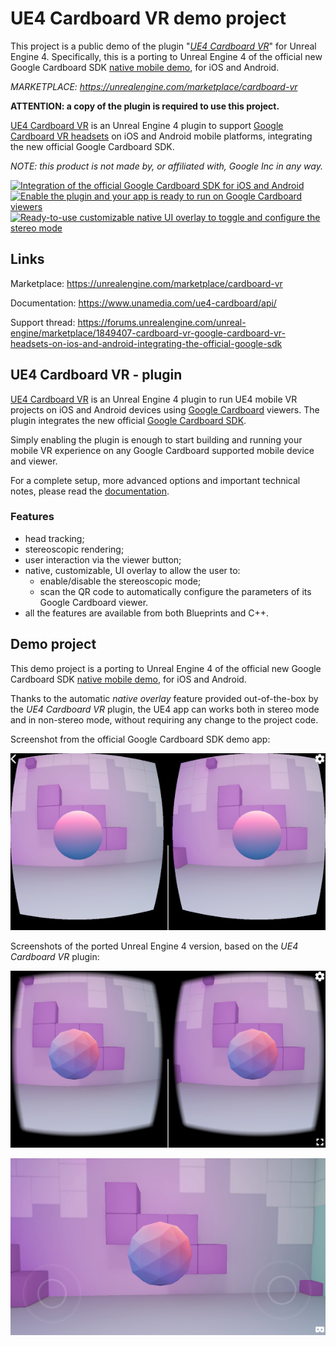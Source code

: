 # UE4 Cardboard VR demo project

This project is a public demo of the plugin "*[UE4 Cardboard VR](https://unrealengine.com/marketplace/cardboard-vr)*" for Unreal Engine 4.
Specifically, this is a porting to Unreal Engine 4 of the official new Google Cardboard SDK [native mobile demo](https://github.com/googlevr/cardboard), for iOS and Android.

*MARKETPLACE: <https://unrealengine.com/marketplace/cardboard-vr>*

**ATTENTION: a copy of the plugin is required to use this project.**

[UE4 Cardboard VR](https://unrealengine.com/marketplace/cardboard-vr) is an Unreal Engine 4 plugin to support [Google Cardboard VR headsets](https://arvr.google.com/cardboard/) on iOS and Android mobile platforms, integrating the new official Google Cardboard SDK.

*NOTE: this product is not made by, or affiliated with, Google Inc in any way.*

[![Integration of the official Google Cardboard SDK for iOS and Android](https://cdn1.epicgames.com/ue/product/Screenshot/1officialSDKhouse-1920x1080-6b177cb1a1c209ce2621d1ba3c9df7f4.png?resize=1&w=300)](https://unrealengine.com/marketplace/cardboard-vr)
[![Enable the plugin and your app is ready to run on Google Cardboard viewers](https://cdn1.epicgames.com/ue/product/Screenshot/screenshot-02-1920x1080-a68211c3d56b6571a35bc5776f78660a.png?resize=1&w=300)](https://unrealengine.com/marketplace/cardboard-vr)
[![Ready-to-use customizable native UI overlay to toggle and configure the stereo mode](https://cdn1.epicgames.com/ue/product/Screenshot/screenshot-03-1920x1080-aebc5bf737219b772aec8fa801986e8e.png?resize=1&w=300)](https://unrealengine.com/marketplace/cardboard-vr)

## Links

Marketplace: <https://unrealengine.com/marketplace/cardboard-vr>

Documentation: <https://www.unamedia.com/ue4-cardboard/api/>

Support thread: <https://forums.unrealengine.com/unreal-engine/marketplace/1849407-cardboard-vr-google-cardboard-vr-headsets-on-ios-and-android-integrating-the-official-google-sdk>

## UE4 Cardboard VR - plugin

[UE4 Cardboard VR](https://unrealengine.com/marketplace/cardboard-vr) is an Unreal Engine 4 plugin to run UE4 mobile VR projects on iOS and Android devices using [Google Cardboard](https://arvr.google.com/cardboard/) viewers. The plugin integrates the new official [Google Cardboard SDK](https://github.com/googlevr/cardboard).

Simply enabling the plugin is enough to start building and running your mobile VR experience on any Google Cardboard supported mobile device and viewer.

For a complete setup, more advanced options and important technical notes, please read the [documentation](https://www.unamedia.com/ue4-cardboard/api/).

### Features

- head tracking;
- stereoscopic rendering;
- user interaction via the viewer button;
- native, customizable, UI overlay to allow the user to:
  - enable/disable the stereoscopic mode;
  - scan the QR code to automatically configure the parameters of its Google Cardboard viewer.
- all the features are available from both Blueprints and C++.

## Demo project

This demo project is a porting to Unreal Engine 4 of the official new Google Cardboard SDK [native mobile demo](https://github.com/googlevr/cardboard), for iOS and Android.

Thanks to the automatic *native overlay* feature provided out-of-the-box by the *UE4 Cardboard VR* plugin, the UE4 app can works both in stereo mode and in non-stereo mode, without requiring any change to the project code.

Screenshot from the official Google Cardboard SDK demo app:

![The official Google demo app](docs/cb-google-600.png)

Screenshots of the ported Unreal Engine 4 version, based on the *UE4 Cardboard VR* plugin:

![The UE4 version of the demo](docs/cb-ue4-600.png)

![The UE4 demo running in non-stereo mode](docs/cb-ue4-nostereo-600.png)

